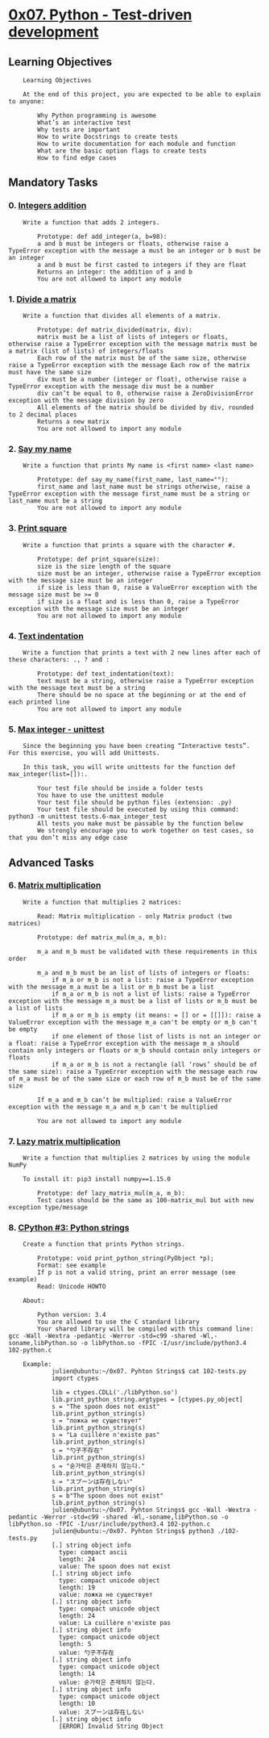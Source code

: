 # [0x07. Python - Test-driven development]()

## Learning Objectives

        Learning Objectives

        At the end of this project, you are expected to be able to explain to anyone:

            Why Python programming is awesome
            What’s an interactive test
            Why tests are important
            How to write Docstrings to create tests
            How to write documentation for each module and function
            What are the basic option flags to create tests
            How to find edge cases

## Mandatory Tasks

### 0. [Integers addition]()

        Write a function that adds 2 integers.

            Prototype: def add_integer(a, b=98):
            a and b must be integers or floats, otherwise raise a TypeError exception with the message a must be an integer or b must be an integer
            a and b must be first casted to integers if they are float
            Returns an integer: the addition of a and b
            You are not allowed to import any module

### 1. [Divide a matrix]()

        Write a function that divides all elements of a matrix.

            Prototype: def matrix_divided(matrix, div):
            matrix must be a list of lists of integers or floats, otherwise raise a TypeError exception with the message matrix must be a matrix (list of lists) of integers/floats
            Each row of the matrix must be of the same size, otherwise raise a TypeError exception with the message Each row of the matrix must have the same size
            div must be a number (integer or float), otherwise raise a TypeError exception with the message div must be a number
            div can’t be equal to 0, otherwise raise a ZeroDivisionError exception with the message division by zero
            All elements of the matrix should be divided by div, rounded to 2 decimal places
            Returns a new matrix
            You are not allowed to import any module

### 2. [Say my name]()

        Write a function that prints My name is <first name> <last name>

            Prototype: def say_my_name(first_name, last_name=""):
            first_name and last_name must be strings otherwise, raise a TypeError exception with the message first_name must be a string or last_name must be a string
            You are not allowed to import any module

### 3. [Print square]()

        Write a function that prints a square with the character #.

            Prototype: def print_square(size):
            size is the size length of the square
            size must be an integer, otherwise raise a TypeError exception with the message size must be an integer
            if size is less than 0, raise a ValueError exception with the message size must be >= 0
            if size is a float and is less than 0, raise a TypeError exception with the message size must be an integer
            You are not allowed to import any module

### 4. [Text indentation]()

        Write a function that prints a text with 2 new lines after each of these characters: ., ? and :

            Prototype: def text_indentation(text):
            text must be a string, otherwise raise a TypeError exception with the message text must be a string
            There should be no space at the beginning or at the end of each printed line
            You are not allowed to import any module

### 5. [Max integer - unittest]()

        Since the beginning you have been creating “Interactive tests”. For this exercise, you will add Unittests.

        In this task, you will write unittests for the function def max_integer(list=[]):.

            Your test file should be inside a folder tests
            You have to use the unittest module
            Your test file should be python files (extension: .py)
            Your test file should be executed by using this command: python3 -m unittest tests.6-max_integer_test
            All tests you make must be passable by the function below
            We strongly encourage you to work together on test cases, so that you don’t miss any edge case

## Advanced Tasks

### 6. [Matrix multiplication]()

        Write a function that multiplies 2 matrices:

            Read: Matrix multiplication - only Matrix product (two matrices)

            Prototype: def matrix_mul(m_a, m_b):

            m_a and m_b must be validated with these requirements in this order

            m_a and m_b must be an list of lists of integers or floats:
                if m_a or m_b is not a list: raise a TypeError exception with the message m_a must be a list or m_b must be a list
                if m_a or m_b is not a list of lists: raise a TypeError exception with the message m_a must be a list of lists or m_b must be a list of lists
                if m_a or m_b is empty (it means: = [] or = [[]]): raise a ValueError exception with the message m_a can't be empty or m_b can't be empty
                if one element of those list of lists is not an integer or a float: raise a TypeError exception with the message m_a should contain only integers or floats or m_b should contain only integers or floats
                if m_a or m_b is not a rectangle (all ‘rows’ should be of the same size): raise a TypeError exception with the message each row of m_a must be of the same size or each row of m_b must be of the same size

            If m_a and m_b can’t be multiplied: raise a ValueError exception with the message m_a and m_b can't be multiplied

            You are not allowed to import any module

### 7. [Lazy matrix multiplication]()

        Write a function that multiplies 2 matrices by using the module NumPy

        To install it: pip3 install numpy==1.15.0

            Prototype: def lazy_matrix_mul(m_a, m_b):
            Test cases should be the same as 100-matrix_mul but with new exception type/message

### 8. [CPython #3: Python strings]()

        Create a function that prints Python strings.

            Prototype: void print_python_string(PyObject *p);
            Format: see example
            If p is not a valid string, print an error message (see example)
            Read: Unicode HOWTO

        About:

            Python version: 3.4
            You are allowed to use the C standard library
            Your shared library will be compiled with this command line: gcc -Wall -Wextra -pedantic -Werror -std=c99 -shared -Wl,-soname,libPython.so -o libPython.so -fPIC -I/usr/include/python3.4 102-python.c

        Example:
                julien@ubuntu:~/0x07. Pyhton Strings$ cat 102-tests.py
                import ctypes

                lib = ctypes.CDLL('./libPython.so')
                lib.print_python_string.argtypes = [ctypes.py_object]
                s = "The spoon does not exist"
                lib.print_python_string(s)
                s = "ложка не существует"
                lib.print_python_string(s)
                s = "La cuillère n'existe pas"
                lib.print_python_string(s)
                s = "勺子不存在"
                lib.print_python_string(s)
                s = "숟가락은 존재하지 않는다."
                lib.print_python_string(s)
                s = "スプーンは存在しない"
                lib.print_python_string(s)
                s = b"The spoon does not exist"
                lib.print_python_string(s)
                julien@ubuntu:~/0x07. Pyhton Strings$ gcc -Wall -Wextra -pedantic -Werror -std=c99 -shared -Wl,-soname,libPython.so -o libPython.so -fPIC -I/usr/include/python3.4 102-python.c
                julien@ubuntu:~/0x07. Pyhton Strings$ python3 ./102-tests.py
                [.] string object info
                  type: compact ascii
                  length: 24
                  value: The spoon does not exist
                [.] string object info
                  type: compact unicode object
                  length: 19
                  value: ложка не существует
                [.] string object info
                  type: compact unicode object
                  length: 24
                  value: La cuillère n'existe pas
                [.] string object info
                  type: compact unicode object
                  length: 5
                  value: 勺子不存在
                [.] string object info
                  type: compact unicode object
                  length: 14
                  value: 숟가락은 존재하지 않는다.
                [.] string object info
                  type: compact unicode object
                  length: 10
                  value: スプーンは存在しない
                [.] string object info
                  [ERROR] Invalid String Object

